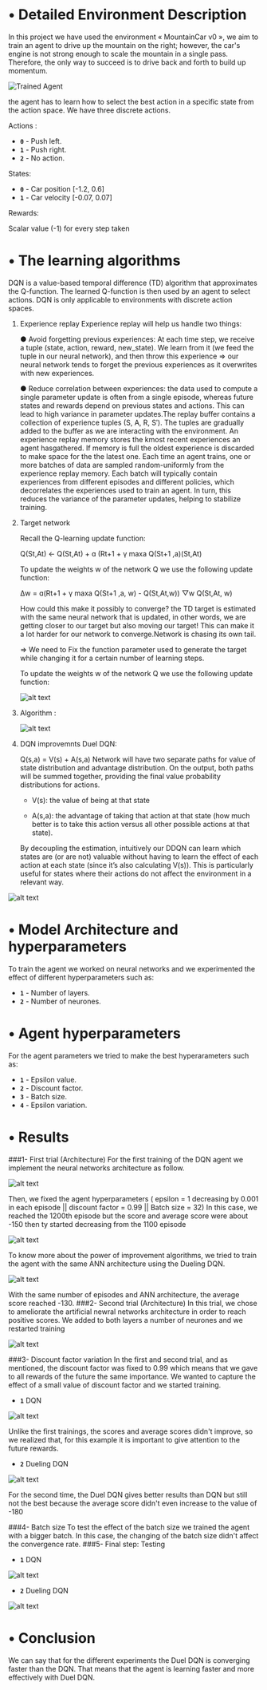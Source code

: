 [//]: # (Image References)

[//]: # (Image References)

[image1]: https://thumbs.gfycat.com/ChubbyConventionalBrontosaurus-size_restricted.gif "Trained Agent"

# •	Detailed Environment Description

In this project we have used the environment « MountainCar v0 », we aim to train an agent to drive 
up the mountain on the right; however, the car's engine is not strong enough to scale the mountain 
in a single pass. Therefore, the only way to succeed is to drive back and forth to build up 
momentum.


![Trained Agent][image1]
 
the agent has to learn how to select the best action in a  specific state from the action space. We 
have three discrete actions.

   
Actions :
- **`0`** - Push left.
- **`1`** - Push right.
- **`2`** - No action.
  
States:

- **`0`** - Car position [-1.2, 0.6]
- **`1`** - Car velocity [-0.07, 0.07]
         
Rewards:

Scalar value (-1) for every step taken



# •	The learning algorithms

DQN is a value-based temporal difference (TD) algorithm that approximates the Q-function. The learned Q-function is then used by an agent to select actions. DQN is only applicable to environments with discrete action spaces.
1. Experience replay
    Experience replay will help us handle two things:
                   
     ● Avoid forgetting previous experiences: At each time step, we receive a tuple (state, action, reward, new_state). We learn from it (we feed the tuple in our neural network), and then throw this experience => our neural network tends to forget the previous experiences as it overwrites with new experiences.

    ● Reduce correlation between experiences: the data used to compute a single parameter update is often from a single episode, whereas future states and rewards depend on previous states and actions. This can lead to high variance in parameter updates.The replay buffer contains a collection of experience tuples (S, A, R, S′). The tuples are gradually added to the buffer as we are interacting with the environment. An 
    experience replay memory stores the kmost recent experiences an agent hasgathered. If memory is full the oldest experience is discarded to make space for the the latest one. Each time an agent trains, one or more batches of data are sampled random-uniformly from the experience replay memory. Each batch will typically contain experiences from different episodes and different policies, which decorrelates the experiences used to train an agent. In turn, this reduces the variance of the parameter updates, helping to stabilize training.
2. Target network

    Recall the Q-learning update function:
                     
    Q(St,At) ← Q(St,At) + ɑ (Rt+1 + γ maxa Q(St+1 ,a)(St,At)

    To update the weights w of the network Q we use the following update function:

     Δw = ɑ(Rt+1 + γ maxa Q(St+1 ,a, w) - Q(St,At,w)) ▽w Q(St,At, w)

    How could this make it possibly to converge? the TD target is estimated with the same neural network that is updated, in other words, we are getting closer to our target but also moving our target! This can make it a lot harder for our network to converge.Network is chasing its own tail.

    ⇒ We need to Fix the function parameter used to generate the target while changing it for a certain number of learning steps.


     To update the weights w of the network Q we use the following update function:

     ![alt text](images/drl1.PNG)



3. Algorithm :

   ![alt text](images/drl2.PNG)

4. DQN improvemnts
    Duel DQN:

    Q(s,a) = V(s) + A(s,a)
    Network will have two separate paths for value of state distribution and advantage distribution. On the output, both paths will be summed together, providing the final value probability distributions for actions.
    - V(s): the value of being at that state

    - A(s,a): the advantage of taking that action at that state (how much better is to take this action versus all other possible actions at that state).
    
    By decoupling the estimation, intuitively our DDQN can learn which states are (or are not) valuable without having to learn the effect of each action at each state (since it’s also calculating V(s)).
    This is particularly useful for states where their actions do not affect the environment in a relevant way.
    

![alt text](images/drl3.PNG)



# •	Model Architecture and hyperparameters
To train the agent we worked on neural networks and we experimented the effect of different hyperparameters such as:
- **`1`** - Number of layers.
- **`2`** - Number of neurones.
# •	Agent hyperparameters
For the agent parameters we tried to make the best hyperarameters such as:
- **`1`** - Epsilon value.
- **`2`** - Discount factor.
- **`3`** - Batch size.
- **`4`** - Epsilon variation.

# •	Results
###1- First trial (Architecture)
For the first training of the DQN agent we implement the neural networks architecture as follow.

   ![alt text](images/arch1.png)

Then, we fixed the agent hyperparameters ( epsilon = 1 decreasing by 0.001 in each episode || discount factor = 0.99 || Batch size = 32)
In this case, we reached the 1200th episode but the score and average score were about -150 then ty started decreasing from the 1100 episode

   ![alt text](images/1.png)

To know more about the power of improvement algorithms, we tried to train the agent with the same ANN architecture using the Dueling DQN.

   ![alt text](images/1p.png)

With the same number of episodes and ANN architecture, the average score reached -130.
###2- Second trial (Architecture)
In this trial, we chose to ameliorate the artificial newral networks architecture in order to reach positive scores.
We added to both layers a number of neurones and we restarted training

   ![alt text](images/2.png)

###3- Discount factor variation
In the first and second trial, and as mentioned, the discount factor was fixed to 0.99 which means that we gave to all rewards of the future the same importance.
We wanted to capture the effect of a small value of discount factor and we started training.
- **`1`** DQN
 
![alt text](images/3.png)

Unlike the first trainings, the scores and average scores didn't improve, so we realized that, for this example it is important to give attention to the future rewards.

- **`2`** Dueling DQN

![alt text](images/3p.png)

For the second time, the Duel DQN gives better results than DQN but still not the best because the average score didn't even increase to the value of -180

###4- Batch size
To test the effect of the batch size we trained the agent with a bigger batch.
In this case, the changing of the batch size didn't affect the convergence rate.
###5- Final step: Testing
- **`1`** DQN
 
![alt text](images/4.png)

- **`2`** Dueling DQN

![alt text](images/4p.png)


# •	Conclusion 
We can say that for the different experiments the Duel DQN is converging faster than the DQN.
That means that the agent is learning faster and more effectively with Duel DQN.

